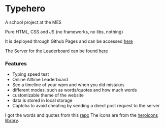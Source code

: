 # Typehero 
A school project at the MES

Pure HTML, CSS and JS (no frameworks, no libs, nothing)

It is deployed through Github Pages and can be accessed [here](https://oxelf.github.io/typehero/)

The Server for the Leaderboard can be found [here](https://github.com/oxelf/typehero-server/) 

### Features
- Typing speed test
- Online Alltime Leaderboard
- See a timeline of your wpm and when you did mistakes
- different modes, such as words/quotes and how much words
- customizable theme of the website
- data is stored in local storage
- Captcha to avoid cheating by sending a direct post request to the server

I got the words and quotes from this [repo](https://github.com/monkeytypegame/monkeytype/blob/master/frontend/static/quotes/german.json)
The icons are from the [heroicons library](https://heroicons.com).

